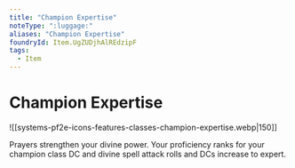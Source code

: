 ```yaml
---
title: "Champion Expertise"
noteType: ":luggage:"
aliases: "Champion Expertise"
foundryId: Item.UgZUDjhAlREdzipF
tags:
  - Item
---
```


# Champion Expertise
![[systems-pf2e-icons-features-classes-champion-expertise.webp|150]]

Prayers strengthen your divine power. Your proficiency ranks for your champion class DC and divine spell attack rolls and DCs increase to expert.
